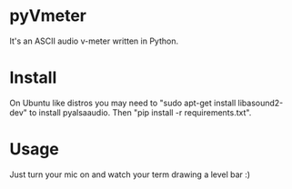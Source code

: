 pyVmeter
========

It's an ASCII audio v-meter written in Python.

# Install

On Ubuntu like distros you may need to "sudo apt-get install libasound2-dev" to install pyalsaaudio.
Then "pip install -r requirements.txt".

# Usage

Just turn your mic on and watch your term drawing a level bar :)

